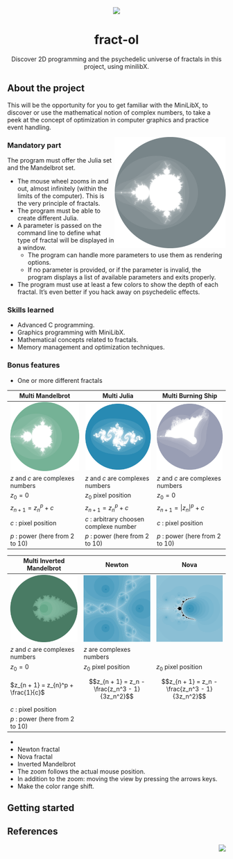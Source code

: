 <div align="center">
  <img width="256" src="assets/julia.gif">
  <h1>fract-ol</h1>
  <p>Discover 2D programming and the psychedelic universe of fractals in this project, using minilibX.</p>
</div>

## About the project
This will be the opportunity for you to get familiar with the MiniLibX, to discover or use the mathematical notion of complex numbers, to take a peek at the concept of optimization in computer graphics and practice event handling.

<img align="right" width="256" src="assets/demo.gif">


### Mandatory part
The program must offer the Julia set and the Mandelbrot set.
- The mouse wheel zooms in and out, almost infinitely (within the limits of the
computer). This is the very principle of fractals.
- The program must be able to create different Julia.
- A parameter is passed on the command line to define what type of fractal will be
displayed in a window.
  - The program can handle more parameters to use them as rendering options.
  - If no parameter is provided, or if the parameter is invalid, the program displays
a list of available parameters and exits properly.
- The program must use at least a few colors to show the depth of each fractal. It’s even
better if you hack away on psychedelic effects.


### Skills learned
- Advanced C programming.
- Graphics programming with MiniLibX.
- Mathematical concepts related to fractals.
- Memory management and optimization techniques.

### Bonus features
- One or more different fractals

| Multi Mandelbrot                                 | Multi Julia                             | Multi Burning Ship                                   |
|--------------------------------------------------|-----------------------------------------|------------------------------------------------------|
| ![Multi Mandelbrot](assets/multi-mandelbrot.gif) | ![Multi Julia](assets/multi-julia.gif)  | ![Multi Burning Ship](assets/multi-burning-ship.gif) |
| $z$ and $c$ are complexes numbers                | $z$ and $c$ are complexes numbers       | $z$ and $c$ are complexes numbers                    |
| $z_{0} = 0$                                      | $z_{0}$ pixel position                  | $z_{0} = 0$                                          |
| $z_{n + 1} = z_{n}^p + c$                        | $z_{n + 1} = z_{n}^p + c$               | $z_{n + 1} =  \lvert z_{n}\lvert^p + c$              |
| $c$ : pixel position                             | $c$ : arbitrary choosen complexe number | $c$ : pixel position                                 |
| $p$ : power (here from 2 to 10)                  | $p$ : power (here from 2 to 10)         | $p$ : power (here from 2 to 10)                      |

| Multi Inverted Mandelbrot                                          | Newton                                         | Nova                                          |
|--------------------------------------------------------------------|------------------------------------------------|-----------------------------------------------|
| ![Multi Inverted Mandelbrot](assets/multi-inverted-mandelbrot.gif) | ![Newton](assets/newton.jpg)                   | ![Nova](assets/nova.jpg)                      |
| $z$ and $c$ are complexes numbers                                  | $z$ are complexes numbers                      |                                               |
| $z_{0} = 0$                                                        | $z_{0}$ pixel position                         | $z_{0}$ pixel position                        |
| $z_{n + 1} = z_{n}^p + \frac{1}{c}$                                | $$z_{n + 1} = z_n - \frac{z_n^3 - 1}{3z_n^2}$$ | $$z_{n + 1} = z_n - \frac{z_n^3 - 1}{3z_n^2}$$ |
| $c$ : pixel position                                               |                                                |                                               |
| $p$ : power (here from 2 to 10)                                    |                                                |                                               |







  - 
  - Newton fractal
  - Nova fractal
  - Inverted Mandelbrot
- The zoom follows the actual mouse position. 
- In addition to the zoom: moving the view by pressing the arrows keys. 
- Make the color range shift.




[//]: # (![Newton]&#40;https://github.com/user-attachments/assets/49d815b3-c687-4cc2-830f-8fa7548a1db3&#41;)
[//]: # (![Nova]&#40;https://github.com/user-attachments/assets/2b271d73-9d31-4c09-8ff7-208e9ab3fb03&#41;)
[//]: # (![mandelbrot-inverted-pow]&#40;https://github.com/user-attachments/assets/1bc0a56f-4a0f-4a0f-a513-dc7424282153&#41;)
[//]: # (![Multi Mandelbrot]&#40;https://github.com/user-attachments/assets/f91d527d-e99a-44af-ab39-c072ad4d107c&#41;)
[//]: # (![Multi Julia]&#40;https://github.com/user-attachments/assets/e340f792-e6dd-4e20-986b-213319858dd1&#41;)
[//]: # (![Multi Burning Ship]&#40;https://github.com/user-attachments/assets/7a2e0611-f1c3-45f1-8f5d-e96ede7197fc&#41;)
[//]: # (  <img width="256" src="https://github.com/user-attachments/assets/f91d527d-e99a-44af-ab39-c072ad4d107c">)
[//]: # (  <img width="256" src="https://github.com/user-attachments/assets/e340f792-e6dd-4e20-986b-213319858dd1">)
[//]: # (  <img width="256" src="https://github.com/user-attachments/assets/7a2e0611-f1c3-45f1-8f5d-e96ede7197fc">)


## Getting started

## References

<img align="right" src="https://github.com/user-attachments/assets/eb0ca7c4-df52-4e50-999f-08a8b90dff1c">
